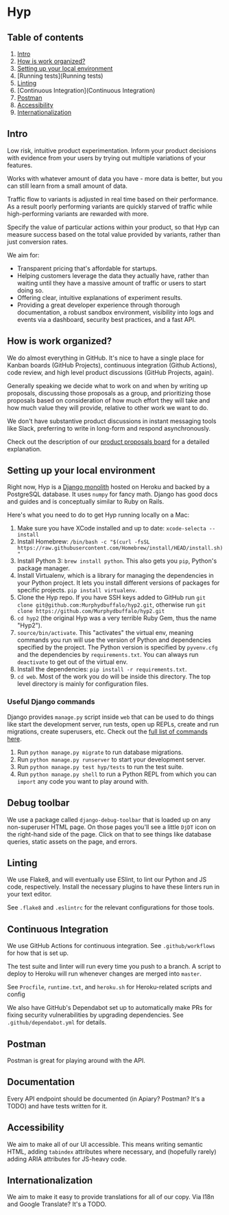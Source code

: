 # Hyp
## Table of contents
1. [Intro](#intro)
2. [How is work organized?](how-is-work-organized)
3. [Setting up your local environment](setting-up-your-local-environment)
4. [Running tests](Running tests)
5. [Linting](Linting)
6. [Continuous Integration](Continuous Integration)
7. [Postman](Postman)
8. [Accessibility](Accessibility)
9. [Internationalization](Internationalization)

## Intro
Low risk, intuitive product experimentation. Inform your product decisions with evidence from your users by trying out multiple variations of your features.

Works with whatever amount of data you have - more data is better, but you can
still learn from a small amount of data.

Traffic flow to variants is adjusted in real time based on their performance.
As a result poorly performing variants are quickly starved of traffic while high-performing variants are rewarded with more.

Specify the value of particular actions within your product, so that Hyp can
measure success based on the total value provided by variants, rather than
just conversion rates.

We aim for:
+ Transparent pricing that's affordable for startups.
+ Helping customers leverage the data they actually have, rather than waiting
until they have a massive amount of traffic or users to start doing so.
+ Offering clear, intuitive explanations of experiment results.
+ Providing a great developer experience through thorough documentation, a robust sandbox environment, visibility into logs and events via a dashboard, security
best practices, and a fast API.

## How is work organized?
We do almost everything in GitHub. It's nice to have a single place for
Kanban boards (GitHub Projects), continuous integration (Github Actions), code
review, and high level product discussions (GitHub Projects, again).

Generally speaking we decide what to work on and when by writing up proposals,
discussing those proposals as a group, and prioritizing those proposals based
on consideration of how much effort they will take and how much value they will
provide, relative to other work we want to do.

We don't have substantive product discussions in instant messaging tools like
Slack, preferring to write in long-form and respond asynchronously.

Check out the description of our [product proposals board](https://github.com/Murphydbuffalo/hyp2/projects) for a detailed explanation.

## Setting up your local environment
Right now, Hyp is a [Django monolith](https://www.djangoproject.com/) hosted on
Heroku and backed by a PostgreSQL database. It uses `numpy` for fancy math.
Django has good docs and guides and is conceptually similar to Ruby on Rails.

Here's what you need to do to get Hyp running locally on a Mac:
1. Make sure you have XCode installed and up to date: `xcode-selecta --install`
2. Install Homebrew: `/bin/bash -c "$(curl -fsSL https://raw.githubusercontent.com/Homebrew/install/HEAD/install.sh)"`
3. Install Python 3: `brew install python`. This also gets you `pip`, Python's package manager.
4. Install Virtualenv, which is a library for managing the dependencies in your
Python project. It lets you install different versions of packages for specific
projects. `pip install virtualenv`.
5. Clone the Hyp repo. If you have SSH keys added to GitHub run `git clone git@github.com:Murphydbuffalo/hyp2.git`, otherwise run `git clone https://github.com/Murphydbuffalo/hyp2.git`
6. `cd hyp2` (the original Hyp was a very terrible Ruby Gem, thus the name "Hyp2").
7. `source/bin/activate`. This "activates" the virtual env, meaning commands you
run will use the version of Python and dependencies specified by the project.
The Python version is specified by `pyvenv.cfg` and the dependencies by `requirements.txt`. You can always run `deactivate` to get out of the virtual env.
8. Install the dependencies: `pip install -r requirements.txt`.
9. `cd web`. Most of the work you do will be inside this directory. The top level
directory is mainly for configuration files.

### Useful Django commands
Django provides `manage.py` script inside `web` that can be used to do things
like start the development server, run tests, open up REPLs, create and run migrations, create superusers, etc. Check out the [full list of commands here](https://docs.djangoproject.com/en/3.1/ref/django-admin/#available-commands).

1. Run `python manage.py migrate` to run database migrations.
2. Run `python manage.py runserver` to start your development server.
3. Run `python manage.py test hyp/tests` to run the test suite.
4. Run `python manage.py shell` to run a Python REPL from which you can `import`
any code you want to play around with.

## Debug toolbar
We use a package called `django-debug-toolbar` that is loaded up on any non-superuser
HTML page. On those pages you'll see a little `DjDT` icon on the right-hand side
of the page. Click on that to see things like database queries, static assets on
the page, and errors.

## Linting
We use Flake8, and will eventually use ESlint, to lint our Python and JS code, respectively. Install the necessary plugins to have these linters run in your text editor.

See `.flake8` and `.eslintrc` for the relevant configurations for those tools.

## Continuous Integration
We use GitHub Actions for continuous integration. See `.github/workflows` for
how that is set up.

The test suite and linter will run every time you push to a branch. A script to
deploy to Heroku will run whenever changes are merged into `master`.

See `Procfile`, `runtime.txt`, and `heroku.sh` for Heroku-related scripts and config

We also have GitHub's Dependabot set up to automatically make PRs for fixing
security vulnerabilities by upgrading dependencies. See `.github/dependabot.yml`
for details.

## Postman
Postman is great for playing around with the API.

## Documentation
Every API endpoint should be documented (in Apiary? Postman? It's a TODO) and have tests written for it.

## Accessibility
We aim to make all of our UI accessible. This means writing semantic HTML, adding
`tabindex` attributes where necessary, and (hopefully rarely) adding ARIA attributes
for JS-heavy code.

## Internationalization
We aim to make it easy to provide translations for all of our copy. Via I18n and Google Translate? It's a TODO.

